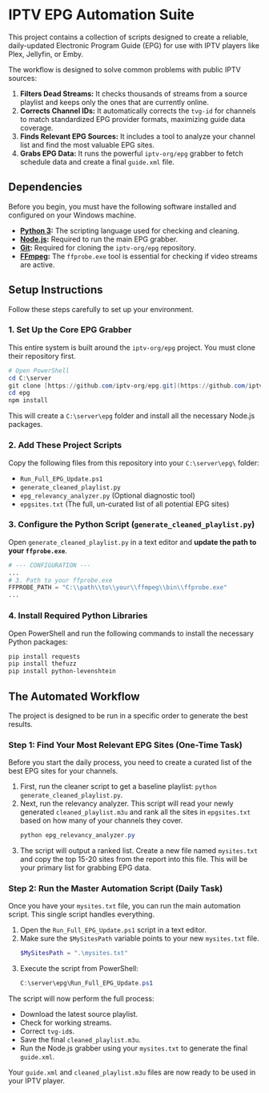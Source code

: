 # IPTV EPG Automation Suite

This project contains a collection of scripts designed to create a reliable, daily-updated Electronic Program Guide (EPG) for use with IPTV players like Plex, Jellyfin, or Emby.

The workflow is designed to solve common problems with public IPTV sources:
1.  **Filters Dead Streams:** It checks thousands of streams from a source playlist and keeps only the ones that are currently online.
2.  **Corrects Channel IDs:** It automatically corrects the `tvg-id` for channels to match standardized EPG provider formats, maximizing guide data coverage.
3.  **Finds Relevant EPG Sources:** It includes a tool to analyze your channel list and find the most valuable EPG sites.
4.  **Grabs EPG Data:** It runs the powerful `iptv-org/epg` grabber to fetch schedule data and create a final `guide.xml` file.

## Dependencies

Before you begin, you must have the following software installed and configured on your Windows machine.

* **[Python 3](https://www.python.org/downloads/):** The scripting language used for checking and cleaning.
* **[Node.js](https://nodejs.org/):** Required to run the main EPG grabber.
* **[Git](https://git-scm.com/):** Required for cloning the `iptv-org/epg` repository.
* **[FFmpeg](https://ffmpeg.org/):** The `ffprobe.exe` tool is essential for checking if video streams are active.

## Setup Instructions

Follow these steps carefully to set up your environment.

### 1. Set Up the Core EPG Grabber

This entire system is built around the `iptv-org/epg` project. You must clone their repository first.

```powershell
# Open PowerShell
cd C:\server
git clone [https://github.com/iptv-org/epg.git](https://github.com/iptv-org/epg.git)
cd epg
npm install
```
This will create a `C:\server\epg` folder and install all the necessary Node.js packages.

### 2. Add These Project Scripts

Copy the following files from this repository into your `C:\server\epg\` folder:

* `Run_Full_EPG_Update.ps1`
* `generate_cleaned_playlist.py`
* `epg_relevancy_analyzer.py` (Optional diagnostic tool)
* `epgsites.txt` (The full, un-curated list of all potential EPG sites)

### 3. Configure the Python Script (`generate_cleaned_playlist.py`)

Open `generate_cleaned_playlist.py` in a text editor and **update the path to your `ffprobe.exe`**.

```python
# --- CONFIGURATION ---
...
# 3. Path to your ffprobe.exe
FFPROBE_PATH = "C:\\path\\to\\your\\ffmpeg\\bin\\ffprobe.exe"
...
```

### 4. Install Required Python Libraries

Open PowerShell and run the following commands to install the necessary Python packages:

```powershell
pip install requests
pip install thefuzz
pip install python-levenshtein
```

## The Automated Workflow

The project is designed to be run in a specific order to generate the best results.

### Step 1: Find Your Most Relevant EPG Sites (One-Time Task)

Before you start the daily process, you need to create a curated list of the best EPG sites for your channels.

1.  First, run the cleaner script to get a baseline playlist: `python generate_cleaned_playlist.py`.
2.  Next, run the relevancy analyzer. This script will read your newly generated `cleaned_playlist.m3u` and rank all the sites in `epgsites.txt` based on how many of your channels they cover.
    ```powershell
    python epg_relevancy_analyzer.py
    ```
3.  The script will output a ranked list. Create a new file named `mysites.txt` and copy the top 15-20 sites from the report into this file. This will be your primary list for grabbing EPG data.

### Step 2: Run the Master Automation Script (Daily Task)

Once you have your `mysites.txt` file, you can run the main automation script. This single script handles everything.

1.  Open the `Run_Full_EPG_Update.ps1` script in a text editor.
2.  Make sure the `$MySitesPath` variable points to your new `mysites.txt` file.
    ```powershell
    $MySitesPath = ".\mysites.txt"
    ```
3.  Execute the script from PowerShell:
    ```powershell
    C:\server\epg\Run_Full_EPG_Update.ps1
    ```

The script will now perform the full process:
* Download the latest source playlist.
* Check for working streams.
* Correct `tvg-id`s.
* Save the final `cleaned_playlist.m3u`.
* Run the Node.js grabber using your `mysites.txt` to generate the final `guide.xml`.

Your `guide.xml` and `cleaned_playlist.m3u` files are now ready to be used in your IPTV player.
